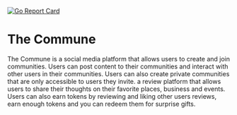 [![Go Report Card](https://goreportcard.com/badge/github.com/Rhaqim/thecommune-gobackend)](https://goreportcard.com/report/github.com/Rhaqim/thecommune-gobackend)

# The Commune

The Commune is a social media platform that allows users to create and join communities. Users can post content to their communities and interact with other users in their communities. Users can also create private communities that are only accessible to users they invite. a review platform that allows users to share their thoughts on their favorite places, business and events. Users can also earn tokens by reviewing and liking other users reviews, earn enough tokens and you can redeem them for surprise gifts.